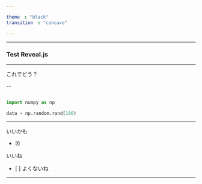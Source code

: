 ```yaml
---  

theme　: "black"  
transition　: "concave"  

---
```



---
### Test Reveal.js

---

これでどう？

--

```python 

import numpy as np

data = np.random.rand(100)

```


---


いいかも

- [x] 
いいね
- [ ] 
よくないね
---

